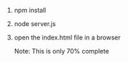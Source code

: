 1. npm install
2. node server.js
3. open the index.html file in a browser

   Note: This is only 70% complete
